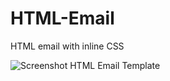 # HTML-Email
HTML email with inline CSS

![Screenshot HTML Email Template](HTML-Email/blob/master/images/Screenshot.png)
